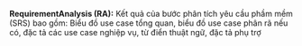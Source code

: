 **RequirementAnalysis (RA):** Kết quả của bước phân tích yêu cầu phầm mềm (SRS) bao gồm: Biểu đồ use case tổng quan, biểu đồ use case phân rã nếu có, đặc tả các use case nghiệp vụ, từ điển thuật ngữ, đặc tả phụ trợ